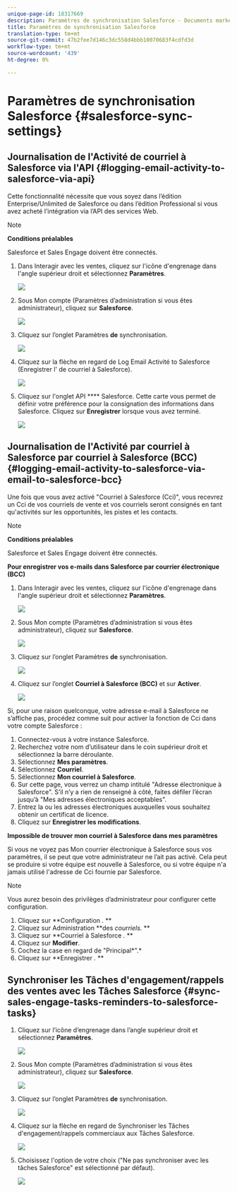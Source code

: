 ```yaml
---
unique-page-id: 18317669
description: Paramètres de synchronisation Salesforce - Documents marketing - Documentation du produit
title: Paramètres de synchronisation Salesforce
translation-type: tm+mt
source-git-commit: 47b2fee7d146c3dc558d4bbb10070683f4cdfd3d
workflow-type: tm+mt
source-wordcount: '439'
ht-degree: 0%

---
```



# Paramètres de synchronisation Salesforce {#salesforce-sync-settings}

## Journalisation de l&#39;Activité de courriel à Salesforce via l&#39;API {#logging-email-activity-to-salesforce-via-api}

Cette fonctionnalité nécessite que vous soyez dans l’édition Enterprise/Unlimited de Salesforce ou dans l’édition Professional si vous avez acheté l’intégration via l’API des services Web.

>[!NOTE]
>
>**Conditions préalables**
>
>Salesforce et Sales Engage doivent être connectés.

1. Dans Interagir avec les ventes, cliquez sur l&#39;icône d&#39;engrenage dans l&#39;angle supérieur droit et sélectionnez **Paramètres**.

   ![](assets/one-2.png)

1. Sous Mon compte (Paramètres d’administration si vous êtes administrateur), cliquez sur **Salesforce**.

   ![](assets/two-2.png)

1. Cliquez sur l’onglet Paramètres **de** synchronisation.

   ![](assets/three-1.png)

1. Cliquez sur la flèche en regard de Log Email Activité to Salesforce (Enregistrer l&#39; de courriel à Salesforce).

   ![](assets/four-1.png)

1. Cliquez sur l&#39;onglet API **** Salesforce. Cette carte vous permet de définir votre préférence pour la consignation des informations dans Salesforce. Cliquez sur **Enregistrer** lorsque vous avez terminé.

   ![](assets/five.png)

## Journalisation de l&#39;Activité par courriel à Salesforce par courriel à Salesforce (BCC) {#logging-email-activity-to-salesforce-via-email-to-salesforce-bcc}

Une fois que vous avez activé &quot;Courriel à Salesforce (Cci)&quot;, vous recevrez un Cci de vos courriels de vente et vos courriels seront consignés en tant qu&#39;activités sur les opportunités, les pistes et les contacts.

>[!NOTE]
>
>**Conditions préalables**
>
>Salesforce et Sales Engage doivent être connectés.

**Pour enregistrer vos e-mails dans Salesforce par courrier électronique (BCC)**

1. Dans Interagir avec les ventes, cliquez sur l&#39;icône d&#39;engrenage dans l&#39;angle supérieur droit et sélectionnez **Paramètres**.

   ![](assets/one-3.png)

1. Sous Mon compte (Paramètres d’administration si vous êtes administrateur), cliquez sur **Salesforce**.

   ![](assets/two-3.png)

1. Cliquez sur l’onglet Paramètres **de** synchronisation.

   ![](assets/three-1.png)

1. Cliquez sur l’onglet **Courriel à Salesforce (BCC)** et sur **Activer**.

   ![](assets/six-2.png)

Si, pour une raison quelconque, votre adresse e-mail à Salesforce ne s’affiche pas, procédez comme suit pour activer la fonction de Cci dans votre compte Salesforce :

1. Connectez-vous à votre instance Salesforce.
1. Recherchez votre nom d’utilisateur dans le coin supérieur droit et sélectionnez la barre déroulante.
1. Sélectionnez **Mes paramètres**.
1. Sélectionnez **Courriel**.
1. Sélectionnez **Mon courriel à Salesforce**.
1. Sur cette page, vous verrez un champ intitulé &quot;Adresse électronique à Salesforce&quot;. S’il n’y a rien de renseigné à côté, faites défiler l’écran jusqu’à &quot;Mes adresses électroniques acceptables&quot;.
1. Entrez la ou les adresses électroniques auxquelles vous souhaitez obtenir un certificat de licence.
1. Cliquez sur **Enregistrer les modifications**.

**Impossible de trouver mon courriel à Salesforce dans mes paramètres**

Si vous ne voyez pas Mon courrier électronique à Salesforce sous vos paramètres, il se peut que votre administrateur ne l’ait pas activé. Cela peut se produire si votre équipe est nouvelle à Salesforce, ou si votre équipe n&#39;a jamais utilisé l&#39;adresse de Cci fournie par Salesforce.

>[!NOTE]
>
>Vous aurez besoin des privilèges d’administrateur pour configurer cette configuration.

1. Cliquez sur **Configuration *.* **
1. Cliquez sur Administration **des *courriels.* **
1. Cliquez sur **Courriel à Salesforce *.* **
1. Cliquez sur **Modifier**.
1. Cochez la case en regard de &quot;Principal*&quot;.*
1. Cliquez sur **Enregistrer *.* **

## Synchroniser les Tâches d&#39;engagement/rappels des ventes avec les Tâches Salesforce {#sync-sales-engage-tasks-reminders-to-salesforce-tasks}

1. Cliquez sur l’icône d’engrenage dans l’angle supérieur droit et sélectionnez **Paramètres**.

   ![](assets/one-3.png)

1. Sous Mon compte (Paramètres d’administration si vous êtes administrateur), cliquez sur **Salesforce**.

   ![](assets/two-2.png)

1. Cliquez sur l’onglet Paramètres **de** synchronisation.

   ![](assets/three-1.png)

1. Cliquez sur la flèche en regard de Synchroniser les Tâches d&#39;engagement/rappels commerciaux aux Tâches Salesforce.

   ![](assets/seven-2.png)

1. Choisissez l&#39;option de votre choix (&quot;Ne pas synchroniser avec les tâches Salesforce&quot; est sélectionné par défaut).

   ![](assets/eight.png)

